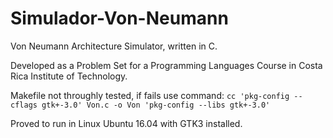# Simulador-Von-Neumann
Von Neumann Architecture Simulator, written in C.

Developed as a Problem Set for a Programming Languages Course in Costa Rica Institute of Technology.

Makefile not throughly tested, if fails use command: `cc 'pkg-config --cflags gtk+-3.0' Von.c -o Von 'pkg-config --libs gtk+-3.0'`

Proved to run in Linux Ubuntu 16.04 with GTK3 installed.
